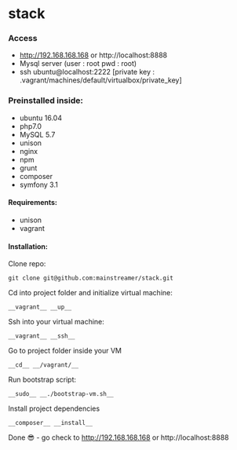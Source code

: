 # stack

### Access
- http://192.168.168.168 or http://localhost:8888
- Mysql server (user : root  pwd : root)
- ssh ubuntu@localhost:2222 [private key : .vagrant/machines/default/virtualbox/private_key]

### Preinstalled inside:
- ubuntu 16.04
- php7.0
- MySQL 5.7
- unison
- nginx
- npm
- grunt
- composer
- symfony 3.1

#### Requirements:
- unison
- vagrant

#### Installation:

Clone repo:

    git clone git@github.com:mainstreamer/stack.git

Cd into project folder and initialize virtual machine:

    __vagrant__ __up__

Ssh into your virtual machine:

    __vagrant__ __ssh__

Go to project folder inside your VM

    __cd__ __/vagrant/__

Run bootstrap script:

    __sudo__ __./bootstrap-vm.sh__

Install project dependencies

    __composer__ __install__

Done :sunglasses: - go check to http://192.168.168.168 or http://localhost:8888